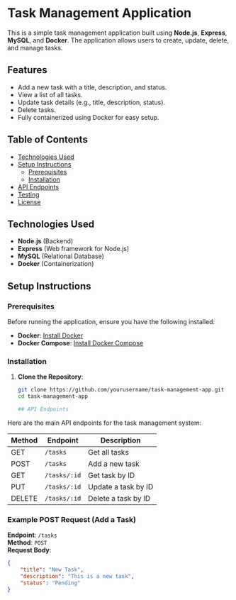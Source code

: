 # Task Management Application

This is a simple task management application built using **Node.js**, **Express**, **MySQL**, and **Docker**. The application allows users to create, update, delete, and manage tasks.

## Features

- Add a new task with a title, description, and status.
- View a list of all tasks.
- Update task details (e.g., title, description, status).
- Delete tasks.
- Fully containerized using Docker for easy setup.

## Table of Contents

- [Technologies Used](#technologies-used)
- [Setup Instructions](#setup-instructions)
  - [Prerequisites](#prerequisites)
  - [Installation](#installation)
- [API Endpoints](#api-endpoints)
- [Testing](#testing)
- [License](#license)

## Technologies Used

- **Node.js** (Backend)
- **Express** (Web framework for Node.js)
- **MySQL** (Relational Database)
- **Docker** (Containerization)

## Setup Instructions

### Prerequisites

Before running the application, ensure you have the following installed:

- **Docker**: [Install Docker](https://docs.docker.com/get-docker/)
- **Docker Compose**: [Install Docker Compose](https://docs.docker.com/compose/install/)

### Installation

1. **Clone the Repository**:
   ```bash
   git clone https://github.com/yourusername/task-management-app.git
   cd task-management-app

   ## API Endpoints

Here are the main API endpoints for the task management system:

| Method | Endpoint       | Description                    |
|--------|----------------|--------------------------------|
| GET    | `/tasks`        | Get all tasks                  |
| POST   | `/tasks`        | Add a new task                 |
| GET    | `/tasks/:id`    | Get task by ID                 |
| PUT    | `/tasks/:id`    | Update a task by ID            |
| DELETE | `/tasks/:id`    | Delete a task by ID            |

### Example POST Request (Add a Task)

**Endpoint**: `/tasks`  
**Method**: `POST`  
**Request Body**:
```json
{
    "title": "New Task",
    "description": "This is a new task",
    "status": "Pending"
}


